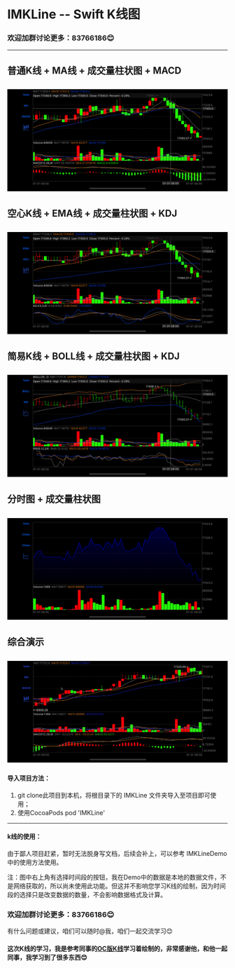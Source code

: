 # IMKLine -- Swift K线图
### 欢迎加群讨论更多：83766186😊
---

## 普通K线 + MA线 + 成交量柱状图 + MACD
![普通K线 + MA线 + 成交量柱状图 + MACD](https://github.com/GitHub-Life/IMKLine/raw/master/Picture/screen_shot0.png)
---
## 空心K线 + EMA线 + 成交量柱状图 + KDJ
![空心K线 + EMA线 + 成交量柱状图 + KDJ](https://github.com/GitHub-Life/IMKLine/raw/master/Picture/screen_shot1.png)
---
## 简易K线 + BOLL线 + 成交量柱状图 + KDJ
![简易K线 + BOLL线 + 成交量柱状图 + KDJ](https://github.com/GitHub-Life/IMKLine/raw/master/Picture/screen_shot2.png)
---
## 分时图 + 成交量柱状图
![分时图 + 成交量柱状图](https://github.com/GitHub-Life/IMKLine/raw/master/Picture/screen_shot3.png)
---
## 综合演示
![综合演示](https://github.com/GitHub-Life/IMKLine/raw/master/Picture/composite_demo.gif)
---
#### 导入项目方法：
1. git clone此项目到本机，将根目录下的 IMKLine 文件夹导入至项目即可使用；
2. 使用CocoaPods
        pod 'IMKLine'
---
#### k线的使用：
由于鄙人项目赶紧，暂时无法脱身写文档，后续会补上，可以参考 IMKLineDemo 中的使用方法使用。

注：图中右上角有选择时间段的按钮，我在Demo中的数据是本地的数据文件，不是网络获取的，所以尚未使用此功能。但这并不影响您学习K线的绘制，因为时间段的选择只是改变数据的数量，不会影响数据格式及计算。

### 欢迎加群讨论更多：83766186😊
有什么问题或建议，咱们可以随时@我，咱们一起交流学习😊

#### 这次K线的学习，我是参考同事的[OC版K线](https://github.com/WillkYang/Y_KLine)学习着绘制的，非常感谢他，和他一起同事，我学习到了很多东西😊
